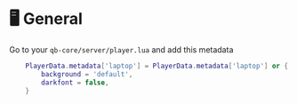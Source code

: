 # 🖥 General

Go to your `qb-core/server/player.lua` and add this metadata

```lua
    PlayerData.metadata['laptop'] = PlayerData.metadata['laptop'] or {
        background = 'default',
        darkfont = false,
    }
```
